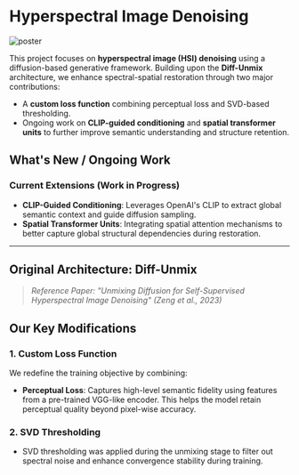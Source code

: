 # Hyperspectral Image Denoising


![poster](https://github.com/user-attachments/assets/5ae5e797-11f2-41d0-b9ad-3232585a61bc)

This project focuses on **hyperspectral image (HSI) denoising** using a diffusion-based generative framework. Building upon the **Diff-Unmix** architecture, we enhance spectral-spatial restoration through two major contributions:
- A **custom loss function** combining perceptual loss and SVD-based thresholding.
- Ongoing work on **CLIP-guided conditioning** and **spatial transformer units** to further improve semantic understanding and structure retention.


## What's New / Ongoing Work

###  Current Extensions (Work in Progress)
- **CLIP-Guided Conditioning**: Leverages OpenAI's CLIP to extract global semantic context and guide diffusion sampling.
- **Spatial Transformer Units**: Integrating spatial attention mechanisms to better capture global structural dependencies during restoration.

---

## Original Architecture: Diff-Unmix

> *Reference Paper: "Unmixing Diffusion for Self-Supervised Hyperspectral Image Denoising" (Zeng et al., 2023)*


## Our Key Modifications

### 1.  Custom Loss Function
We redefine the training objective by combining:
- **Perceptual Loss**: Captures high-level semantic fidelity using features from a pre-trained VGG-like encoder. This helps the model retain perceptual quality beyond pixel-wise accuracy.
### 2.  SVD Thresholding
- SVD thresholding was applied during the unmixing stage to filter out spectral noise and enhance convergence stability during training.

